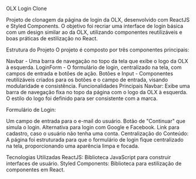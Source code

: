 OLX Login Clone

Projeto de clonagem da página de login da OLX, desenvolvido com ReactJS e Styled Components. O objetivo foi recriar uma interface de login básica com um design similar ao da OLX, utilizando componentes reutilizáveis e boas práticas de estilização no React.

Estrutura do Projeto
O projeto é composto por três componentes principais:

Navbar - Uma barra de navegação no topo da tela que exibe o logo da OLX à esquerda.
LoginForm - O formulário de login, centralizado na tela, com campos de entrada e botões de ação.
Botões e Input - Componentes reutilizáveis criados para os botões e o campo de entrada, visando modularidade e consistência.
Funcionalidades Principais
Navbar: Exibe uma barra de navegação fixa no topo da página com o logo da OLX à esquerda. O estilo do logo foi definido para ser consistente com a marca.

Formulário de Login:

Um campo de entrada para o e-mail do usuário.
Botão de "Continuar" que simula o login.
Alternativa para login com Google e Facebook.
Link para cadastro, caso o usuário não tenha uma conta.
Centralização do Conteúdo: A página foi estruturada para que o formulário de login fique centralizado na tela, proporcionando uma aparência limpa e focada.

Tecnologias Utilizadas
ReactJS: Biblioteca JavaScript para construir interfaces de usuário.
Styled Components: Biblioteca para estilização de componentes em React.

